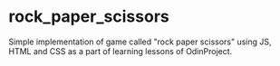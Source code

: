 # rock_paper_scissors
Simple implementation of game called "rock paper scissors" using JS, HTML and CSS as a part of learning lessons of OdinProject.
